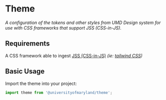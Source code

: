# Theme

_A configuration of the tokens and other styles from UMD Design system for use with CSS frameworks that support JSS (CSS-in-JS)._

## Requirements

A CSS framework able to ingest [JSS (CSS-in-JS)](https://cssinjs.org/) _(ie: [tailwind CSS](https://tailwindcss.com/))_

## Basic Usage

Import the theme into your project:

```javascript
import theme from '@universityofmaryland/theme';
```
